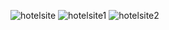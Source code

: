 ![hotelsite](https://github.com/metehankaraca/Project/blob/e21e3ca1a156c7985b11f9257e0aa04f64a4c41f/Proje/Hotel%20Site/hotel-website.png)
![hotelsite1](https://github.com/metehankaraca/Project/blob/e21e3ca1a156c7985b11f9257e0aa04f64a4c41f/Proje/Hotel%20Site/hotel-website-2.png)
![hotelsite2](https://github.com/metehankaraca/Project/blob/e21e3ca1a156c7985b11f9257e0aa04f64a4c41f/Proje/Hotel%20Site/hotel-website-3.png)
